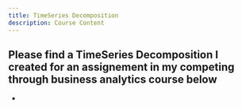 ```yaml
---
title: TimeSeries Decomposition
description: Course Content
---
```


Please find a TimeSeries Decomposition I created for an assignement in my competing through business analytics course below
-
-
